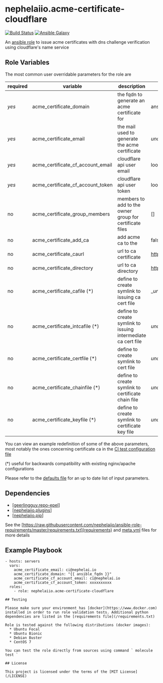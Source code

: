 # nephelaiio.acme-certificate-cloudflare

[![Build Status](https://github.com/nephelaiio/ansible-role-acme-certificate-cloudflare/workflows/CI/badge.svg)](https://github.com/nephelaiio/ansible-role-acme-certificate-cloudflare/actions)
[![Ansible Galaxy](http://img.shields.io/badge/ansible--galaxy-nephelaiio.acme_certificate_cloudflare-blue.svg)](https://galaxy.ansible.com/nephelaiio/acme_certificate_cloudflare/)

An [ansible role](https://galaxy.ansible.com/nephelaiio/acme-certificate-cloudflare) to issue acme certificates with dns challenge verification using cloudflare's name service

## Role Variables

The most common user overridable parameters for the role are

| required | variable | description | default |
| --- | --- | --- | --- |
| *yes* | acme_certificate_domain | the fqdn to generate an acme certificate for | ansible_fqdn |
| *yes* | acme_certificate_email | the mail used to generate the acme certificate | _undefined_ |
| *yes* | acme_certificate_cf_account_email | cloudflare api user email | lookup('env', 'CF_ACCOUNT_EMAIL') |
| *yes* | acme_certificate_cf_account_token | cloudflare api user token | lookup('env', 'CF_ACCOUNT_TOKEN') |
| no | acme_certificate_group_members | members to add to the owner group for certificate files | [] |
| no | acme_certificate_add_ca | add acme ca to the  | false |
| no | acme_certificate_caurl | url to ca certificate | https://letsencrypt.org/certs/isrgrootx1.pem.txt |
| no | acme_certificate_directory | url to ca directory | https://acme-v01.api.letsencrypt.org/directory |
| no | acme_certificate_cafile (*) | define to create symlink to issuing ca cert file | __undefined_ |
| no | acme_certificate_intcafile (*) | define to create symlink to issuing intermediate ca cert file | _undefined_ |
| no | acme_certificate_certfile (*) | define to create symlink to cert file | _undefined_ |
| no | acme_certificate_chainfile (*) | define to create symlink to certificate chain file | _undefined_ |
| no | acme_certificate_keyfile (*) | define to create symlink to certificate key file | _undefined_ |

You can view an example redefinition of some of the above parameters, most notably the ones concerning certificate ca in the [CI test configuration file](/molecule/default/molecule.yml)

(*) useful for backwards compatibility with existing nginx/apache configurations

Please refer to the [defaults file](/defaults/main.yml) for an up to date list of input parameters.

## Dependencies

* [[geerlingguy.repo-epel](https://github.com/geerlingguy/ansible-role-repo-epel)]
* [[nephelaiio.plugins](https://github.com/nephelaiio/ansible-role-plugins)]
* [[nephelaiio.pip](https://github.com/nephelaiio/ansible-role-pip)]

See the [https://raw.githubusercontent.com/nephelaiio/ansible-role-requirements/master/requirements.txt](requirements) and [meta.yml](meta) files for more details

## Example Playbook

```
- hosts: servers
  vars:
    acme_certificate_email: ci@nephelai.io
    acme_certificate_domain: "{{ ansible_fqdn }}"
    acme_certificate_cf_account_email: ci@nephelai.io
    acme_certificate_cf_account_token: xxxxxxxxxx
  roles:
    - role: nephelaiio.acme-certificate-cloudflare

## Testing

Please make sure your environment has [docker](https://www.docker.com) installed in order to run role validation tests. Additional python dependencies are listed in the [requirements file](/requirements.txt)

Role is tested against the following distributions (docker images):
  * Ubuntu Focal
  * Ubuntu Bionic
  * Debian Buster
  * CentOS 7

You can test the role directly from sources using command ` molecule test `

## License

This project is licensed under the terms of the [MIT License](/LICENSE)

